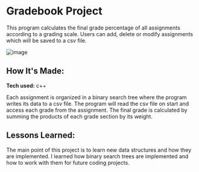 # Gradebook Project

This program calculates the final grade percentage of all assignments according to a grading scale. Users can add, delete or modify assignments which will be saved to a csv file.

![image](https://github.com/xboxsaikai825/Gradebook-Project/assets/158383046/a9e05836-a93f-4bbd-aca8-42e6a4a846c0)


## How It's Made:

**Tech used:** c++

Each assignment is organized in a binary search tree where the program writes its data to a csv file. The program will read the csv file on start and access each grade from the assignment. The final grade is calculated by summing the products of each grade section by its weight. 

## Lessons Learned:

The main point of this project is to learn new data structures and how they are implemented. I learned how binary search trees are implemented and how to work with them for future coding projects.




